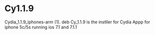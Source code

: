 Cy1.1.9
=======

Cydia_1.1.9_iphones-arm (1). deb
Cy_1.1.9 is the instller for Cydia Appp for iphone 5c/5s running ios 7.1 and 7.1.1   
